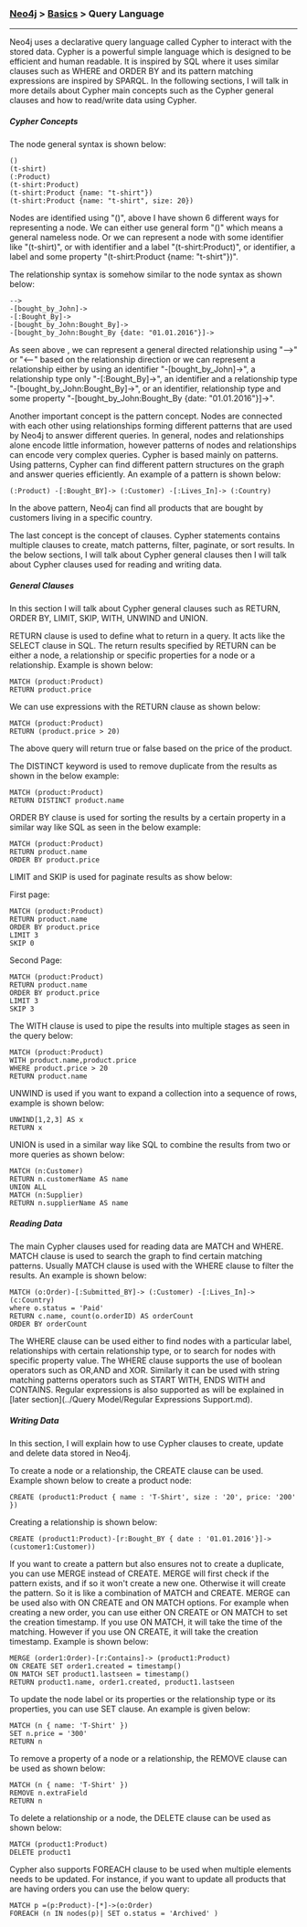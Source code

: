 

### [Neo4j](../Neo4j.md) > [Basics](Basics) > Query Language
___

Neo4j uses a declarative query language called Cypher to interact with the stored data. Cypher is a powerful simple language which is designed to be efficient and human readable. It is inspired by SQL where it uses similar clauses such as WHERE and ORDER BY and its pattern matching expressions are inspired by SPARQL. In the following sections, I will talk in more details about Cypher main concepts such as the Cypher general clauses and how to read/write data using Cypher.


##### Cypher Concepts

The node general syntax is shown below:

````
()
(t-shirt)
(:Product)
(t-shirt:Product)
(t-shirt:Product {name: "t-shirt"})
(t-shirt:Product {name: "t-shirt", size: 20})
````

Nodes are identified using "()", above I have shown 6 different ways for representing a node. We can either use general form "()" which means a general nameless node. Or we can represent a node with some identifier like "(t-shirt)", or with identifier and a label "(t-shirt:Product)", or identifier, a label and some property "(t-shirt:Product {name: "t-shirt"})".

The relationship syntax is somehow similar to the node syntax as shown below:

````
-->
-[bought_by_John]->
-[:Bought_By]->
-[bought_by_John:Bought_By]->
-[bought_by_John:Bought_By {date: "01.01.2016"}]->
````

As seen above , we can represent a general directed relationship using "-->" or "<--" based on the relationship direction or we can represent a relationship either by using an identifier "-[bought_by_John]->", a relationship type only "-[:Bought_By]->", an identifier and a relationship type  "-[bought_by_John:Bought_By]->", or an identifier, relationship type and some property "-[bought_by_John:Bought_By {date: "01.01.2016"}]->".


Another important concept is the pattern concept. Nodes are connected with each other using relationships forming different patterns that are used by Neo4j to answer different queries. In general, nodes and relationships alone encode little information, however patterns of nodes and relationships can encode very complex queries.  Cypher is based mainly on patterns. Using patterns, Cypher can find different pattern structures on the graph and answer queries efficiently. An example of a pattern is shown below:

````
(:Product) -[:Bought_BY]-> (:Customer) -[:Lives_In]-> (:Country)
````

In the above pattern, Neo4j can find all products that are bought by customers living in a specific country.

The last concept is the concept of clauses. Cypher statements contains multiple clauses to create, match patterns, filter, paginate, or sort results. In the below sections, I will talk about Cypher general clauses then I will talk about Cypher clauses used for reading and writing data. 


##### General Clauses

In this section I will talk about Cypher general clauses such as RETURN, ORDER BY, LIMIT, SKIP, WITH, UNWIND and UNION.

RETURN clause is used to define what to return in a query. It acts like the SELECT clause in SQL. The return results specified by RETURN can be either a node, a relationship or specific properties for a node or a relationship. Example is shown below:


````
MATCH (product:Product)RETURN product.price
````

We can use expressions with the RETURN clause as shown below:

````
MATCH (product:Product)RETURN (product.price > 20) 
````
The above query will return true or false based on the price of the product.


The DISTINCT keyword is used to remove duplicate from the results as shown in the below example:

````
MATCH (product:Product)RETURN DISTINCT product.name 
````

ORDER BY clause is used for sorting the results by a certain property in a similar way like SQL as seen in the below example:

````
MATCH (product:Product)RETURN product.name
ORDER BY product.price
````


LIMIT and SKIP is used for paginate results as show below:

First page:

````
MATCH (product:Product)RETURN product.name
ORDER BY product.price
LIMIT 3
SKIP 0
````

Second Page:

````
MATCH (product:Product)RETURN product.name
ORDER BY product.price
LIMIT 3
SKIP 3
````



The WITH clause is used to pipe the results into multiple stages as seen in the query below:

````
MATCH (product:Product)WITH product.name,product.price
WHERE product.price > 20
RETURN product.name
````

UNWIND is used if you want to expand a collection into a sequence of rows, example is shown below:

````
UNWIND[1,2,3] AS x
RETURN x
````

UNION is used in a similar way like SQL to combine the results from two or more queries as shown below:

````
MATCH (n:Customer) RETURN n.customerName AS nameUNION ALL 
MATCH (n:Supplier)RETURN n.supplierName AS name
````

##### Reading Data

The main Cypher clauses used for reading data are MATCH and WHERE. MATCH clause is used to search the graph to find certain matching patterns. Usually MATCH clause is used with the WHERE clause to filter the results. An example is shown below:


````
MATCH (o:Order)-[:Submitted_BY]-> (:Customer) -[:Lives_In]-> (c:Country)
where o.status = 'Paid'RETURN c.name, count(o.orderID) AS orderCount
ORDER BY orderCount
````

The WHERE clause can be used either to find nodes with a particular label, relationships with certain relationship type, or to search for nodes with specific property value. The WHERE clause supports the use of boolean operators such as OR,AND and XOR.  Similarly it can be used with string matching patterns operators such as START WITH, ENDS WITH and CONTAINS. Regular expressions is also supported as will be explained in [later section](../Query Model/Regular Expressions Support.md).

##### Writing Data

In this section, I will explain how to use Cypher clauses to create, update and delete data stored in Neo4j.

To create a node or a relationship, the CREATE clause can be used. Example shown below to create a product node:


````
CREATE (product1:Product { name : 'T-Shirt', size : '20', price: '200' })
````

Creating a relationship is shown below:

````
CREATE (product1:Product)-[r:Bought_BY { date : '01.01.2016'}]->(customer1:Customer))
````

If you want to create a pattern but also ensures not to create a duplicate, you can use MERGE instead of CREATE. MERGE will first check if the pattern exists, and if so it won't create a new one. Otherwise it will create the pattern. So it is like a combination of MATCH and CREATE. MERGE can be used also with ON CREATE and ON MATCH options. For example when creating a new order, you can use either ON CREATE or ON MATCH to set the creation timestamp. If you use ON MATCH, it will take the time of the matching. However if you use ON CREATE, it will take the creation timestamp. Example is shown below:


````
MERGE (order1:Order)-[r:Contains]-> (product1:Product)ON CREATE SET order1.created = timestamp()ON MATCH SET product1.lastseen = timestamp()RETURN product1.name, order1.created, product1.lastseen
````


To update the node label or its properties or the relationship type or its properties, you can use SET clause. An example is given below:

````
MATCH (n { name: 'T-Shirt' })SET n.price = '300'RETURN n````


To remove a property of a node or a relationship, the REMOVE clause can be used as shown below:

````
MATCH (n { name: 'T-Shirt' })REMOVE n.extraFieldRETURN n````
To delete a relationship or a node, the DELETE clause can be used as shown below:
````MATCH (product1:Product)DELETE product1
````

Cypher also supports FOREACH clause to be used when multiple elements needs to be updated. For instance, if you want to update all products that are having orders you can use the below query:

````
MATCH p =(p:Product)-[*]->(o:Order)FOREACH (n IN nodes(p)| SET o.status = 'Archived' )
````




